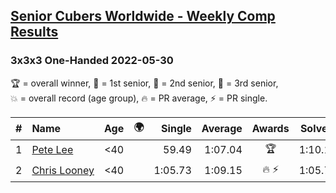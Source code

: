 <style>table {white-space: nowrap;}</style>
<link rel="stylesheet" type="text/css" href="/scw-comp/css/flags.css" />

## [Senior Cubers Worldwide - Weekly Comp Results](/scw-comp/results/)
### 3x3x3 One-Handed 2022-05-30

<span style="white-space: nowrap;">🏆 = overall winner</span>, <span style="white-space: nowrap;">🥇 = 1st senior</span>, <span style="white-space: nowrap;">🥈 = 2nd senior</span>, <span style="white-space: nowrap;">🥉 = 3rd senior</span>, <span style="white-space: nowrap;">💥 = overall record (age group)</span>, <span style="white-space: nowrap;">🔥 = PR average</span>, <span style="white-space: nowrap;">⚡ = PR single</span>.

| # | Name | Age | 🌍 | Single | Average | Awards | Solve 1 | Solve 2 | Solve 3 | Solve 4 | Solve 5 | Video |
| :--: | :-- | :--: | :--: | --: | --: | :--: | --: | --: | --: | --: | --: | :-- |
| 1 | [Pete Lee](../../persons/pete_lee/333oh.md) | <40 | <i class="flag flag-GB" /> | 59.49 | 1:07.04 | 🏆 | 1:10.17 | 1:11.47 | 59.49 | DNS | DNS | [Desktop](https://www.facebook.com/events/378345394109427/permalink/386440986633201) / [Mobile](https://m.facebook.com/events/378345394109427?view=permalink&id=386440986633201) |
| 2 | [Chris Looney](../../persons/chris_looney/333oh.md) | <40 | <i class="flag flag-US" /> | 1:05.73 | 1:09.15 | 🔥 ⚡ | 1:05.73 | 1:08.21 | 1:13.51 | DNS | DNS | [Desktop](https://www.facebook.com/chris.looney/videos/385434550229881) / [Mobile](https://m.facebook.com/chris.looney/videos/385434550229881) |

<!-- Global site tag (gtag.js) - Google Analytics -->
<script async src="https://www.googletagmanager.com/gtag/js?id=UA-86348435-3"></script>
<script>window.dataLayer = window.dataLayer || []; function gtag() {dataLayer.push(arguments);} gtag('js', new Date()); gtag('config', 'UA-86348435-3');</script>
